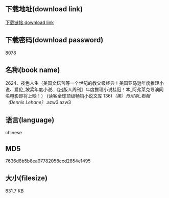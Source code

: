 ## 下载地址(download link)
[下载链接 download link](https://voluble-croquembouche-d321dc.netlify.app/?s=2624%E3%80%81%E5%A4%9C%E8%89%B2%E4%BA%BA%E7%94%9F%EF%BC%88%E7%BE%8E%E5%9B%BD%E6%96%87%E5%9D%9B%E8%8B%A6%E7%AD%89%E4%B8%80%E4%B8%AA%E4%B8%96%E7%BA%AA%E7%9A%84%E6%95%99%E7%88%B6%E7%BA%A7%E7%BB%8F%E5%85%B8%EF%BC%81%E7%BE%8E%E5%9B%BD%E4%BA%9A%E9%A9%AC%E9%80%8A%E5%B9%B4%E5%BA%A6%E6%8E%A8%E7%90%86%E5%B0%8F%E8%AF%B4%E3%80%81%E7%88%B1%E4%BC%A6_%E5%9D%A1%E5%A5%96%E5%B9%B4%E5%BA%A6%E5%B0%8F%E8%AF%B4%E3%80%81%E3%80%8A%E5%87%BA%E7%89%88%E4%BA%BA%E5%91%A8%E5%88%8A%E3%80%8B%E5%B9%B4%E5%BA%A6%E6%8E%A8%E7%90%86%E5%B0%8F%E8%AF%B4%E6%A1%82%E5%86%A0%EF%BC%81%E6%9C%AC_%E9%98%BF%E5%BC%97%E8%8E%B1%E5%85%8B%E5%AF%BC%E6%BC%94%E5%90%8C%E5%90%8D%E7%94%B5%E5%BD%B1%E5%8D%B3%E5%B0%86%E4%B8%8A%E6%98%A0%EF%BC%81%EF%BC%89+%28%E8%AF%BB%E5%AE%A2%E5%85%A8%E7%90%83%E9%A1%B6%E7%BA%A7%E7%95%85%E9%94%80%E5%B0%8F%E8%AF%B4%E6%96%87%E5%BA%93+136%29_%EF%BC%88%E7%BE%8E%EF%BC%89%E4%B8%B9%E5%B0%BC%E6%96%AF_%E5%8B%92%E7%BF%B0%EF%BC%88Dennis+Lehane%EF%BC%89_.azw3)

## 下载密码(download password)
8078

## 名称(book name)
2624、夜色人生（美国文坛苦等一个世纪的教父级经典！美国亚马逊年度推理小说、爱伦_坡奖年度小说、《出版人周刊》年度推理小说桂冠！本_阿弗莱克导演同名电影即将上映！） (读客全球顶级畅销小说文库 136)_（美）丹尼斯_勒翰（Dennis Lehane）_.azw3.azw3

## 语言(language)
chinese

## MD5
7636d8b5b8ea97782058ccd2854e1495

## 大小(filesize)
831.7 KB

